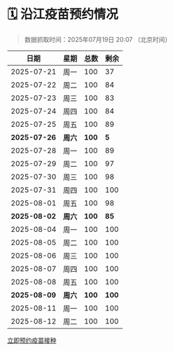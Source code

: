 # 🗓️ 沿江疫苗预约情况

> 数据抓取时间：2025年07月19日 20:07 （北京时间）

| 日期 | 星期 | 总数 | 剩余 |
|------|------|------|------|
| 2025-07-21 | 周一 | 100 | 37 |
| 2025-07-22 | 周二 | 100 | 84 |
| 2025-07-23 | 周三 | 100 | 83 |
| 2025-07-24 | 周四 | 100 | 84 |
| 2025-07-25 | 周五 | 100 | 89 |
| **2025-07-26** | **周六** | **100** | **5** |
| 2025-07-28 | 周一 | 100 | 89 |
| 2025-07-29 | 周二 | 100 | 97 |
| 2025-07-30 | 周三 | 100 | 98 |
| 2025-07-31 | 周四 | 100 | 100 |
| 2025-08-01 | 周五 | 100 | 98 |
| **2025-08-02** | **周六** | **100** | **85** |
| 2025-08-04 | 周一 | 100 | 100 |
| 2025-08-05 | 周二 | 100 | 100 |
| 2025-08-06 | 周三 | 100 | 100 |
| 2025-08-07 | 周四 | 100 | 100 |
| 2025-08-08 | 周五 | 100 | 100 |
| **2025-08-09** | **周六** | **100** | **100** |
| 2025-08-11 | 周一 | 100 | 100 |
| 2025-08-12 | 周二 | 100 | 100 |


<div class="button-container">
<a class="btn" href="http://yfzweb.ishequ.net/#/login" target="_blank">立即预约疫苗接种</a>
</div>

